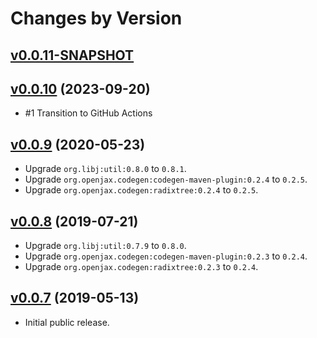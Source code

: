 # Changes by Version

## [v0.0.11-SNAPSHOT](https://github.com/libj/util/compare/91e5b4e7b265086755caf5949c5fd53412da644a..HEAD)

## [v0.0.10](https://github.com/openjax/cdm/compare/0cfcf03dfcc4a064c79251eb1872b69c87603af6..91e5b4e7b265086755caf5949c5fd53412da644a) (2023-09-20)
* #1 Transition to GitHub Actions

## [v0.0.9](https://github.com/openjax/cdm/compare/f682d1d4fd19618c4d7f44757f042b9f2761fe45..0cfcf03dfcc4a064c79251eb1872b69c87603af6) (2020-05-23)
* Upgrade `org.libj:util:0.8.0` to `0.8.1`.
* Upgrade `org.openjax.codegen:codegen-maven-plugin:0.2.4` to `0.2.5`.
* Upgrade `org.openjax.codegen:radixtree:0.2.4` to `0.2.5`.

## [v0.0.8](https://github.com/openjax/cdm/compare/19d24791af07deae66151eb25eed63e49fe5c2df..f682d1d4fd19618c4d7f44757f042b9f2761fe45) (2019-07-21)
* Upgrade `org.libj:util:0.7.9` to `0.8.0`.
* Upgrade `org.openjax.codegen:codegen-maven-plugin:0.2.3` to `0.2.4`.
* Upgrade `org.openjax.codegen:radixtree:0.2.3` to `0.2.4`.

## [v0.0.7](https://github.com/entinae/pom/compare/02c07bd08545e821e62689bd6e3bac6855c3330a..19d24791af07deae66151eb25eed63e49fe5c2df) (2019-05-13)
* Initial public release.